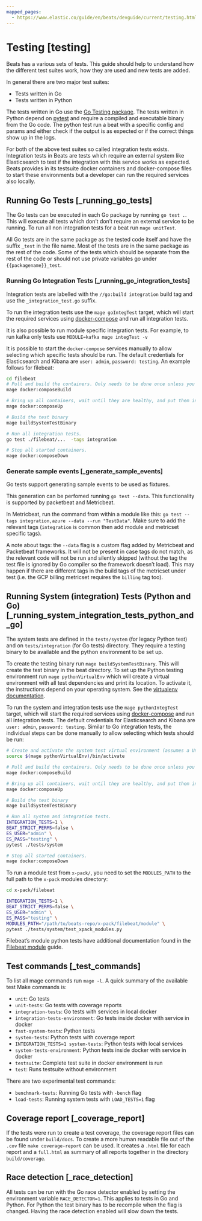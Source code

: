 ```yaml
---
mapped_pages:
  - https://www.elastic.co/guide/en/beats/devguide/current/testing.html
---
```


# Testing [testing]

Beats has a various sets of tests. This guide should help to understand how the different test suites work, how they are used and new tests are added.

In general there are two major test suites:

* Tests written in Go
* Tests written in Python

The tests written in Go use the [Go Testing package](https://golang.org/pkg/testing/). The tests written in Python depend on [pytest](https://docs.pytest.org/en/latest/) and require a compiled and executable binary from the Go code. The python test run a beat with a specific config and params and either check if the output is as expected or if the correct things show up in the logs.

For both of the above test suites so called integration tests exists. Integration tests in Beats are tests which require an external system like Elasticsearch to test if the integration with this service works as expected. Beats provides in its testsuite docker containers and docker-compose files to start these environments but a developer can run the required services also locally.

## Running Go Tests [_running_go_tests]

The Go tests can be executed in each Go package by running `go test .`. This will execute all tests which don’t don’t require an external service to be running. To run all non integration tests for a beat run `mage unitTest`.

All Go tests are in the same package as the tested code itself and have the suffix `_test` in the file name. Most of the tests are in the same package as the rest of the code. Some of the tests which should be separate from the rest of the code or should not use private variables go under `{{packagename}}_test`.

### Running Go Integration Tests [_running_go_integration_tests]

Integration tests are labelled with the `//go:build integration` build tag and use the `_integration_test.go` suffix.

To run the integration tests use the `mage goIntegTest` target, which will start the required services using [docker-compose](https://docs.docker.com/compose/) and run all integration tests.

It is also possible to run module specific integration tests. For example, to run kafka only tests use `MODULE=kafka mage integTest -v`

It is possible to start the `docker-compose` services manually to allow selecting which specific tests should be run. The default credentials for Elasticsearch and Kibana are `user: admin`, `password: testing`. An example follows for filebeat:

```bash
cd filebeat
# Pull and build the containers. Only needs to be done once unless you change the containers.
mage docker:composeBuild

# Bring up all containers, wait until they are healthy, and put them in the background.
mage docker:composeUp

# Build the test binary
mage buildSystemTestBinary

# Run all integration tests.
go test ./filebeat/...  -tags integration

# Stop all started containers.
mage docker:composeDown
```


### Generate sample events [_generate_sample_events]

Go tests support generating sample events to be used as fixtures.

This generation can be perfomed running `go test --data`. This functionality is supported by packetbeat and Metricbeat.

In Metricbeat, run the command from within a module like this: `go test --tags integration,azure --data --run "TestData"`. Make sure to add the relevant tags (`integration` is common then add module and metricset specific tags).

A note about tags: the `--data` flag is a custom flag added by Metricbeat and Packetbeat frameworks. It will not be present in case tags do not match, as the relevant code will not be run and silently skipped (without the tag the test file is ignored by Go compiler so the framework doesn’t load). This may happen if there are different tags in the build tags of the metricset under test (i.e. the GCP billing metricset requires the `billing` tag too).



## Running System (integration) Tests (Python and Go) [_running_system_integration_tests_python_and_go]

The system tests are defined in the `tests/system` (for legacy Python test) and on `tests/integration` (for Go tests) directory. They require a testing binary to be available and the python environment to be set up.

To create the testing binary run `mage buildSystemTestBinary`. This will create the test binary in the beat directory. To set up the Python testing environment run `mage pythonVirtualEnv` which will create a virtual environment with all test dependencies and print its location. To activate it, the instructions depend on your operating system. See the [virtualenv documentation](https://packaging.python.org/en/latest/guides/installing-using-pip-and-virtual-environments/#activating-a-virtual-environment).

To run the system and integration tests use the `mage pythonIntegTest` target, which will start the required services using [docker-compose](https://docs.docker.com/compose/) and run all integration tests. The default credentials for Elasticsearch and Kibana are `user: admin`, `password: testing`. Similar to Go integration tests, the individual steps can be done manually to allow selecting which tests should be run:

```bash
# Create and activate the system test virtual environment (assumes a Unix system).
source $(mage pythonVirtualEnv)/bin/activate

# Pull and build the containers. Only needs to be done once unless you change the containers.
mage docker:composeBuild

# Bring up all containers, wait until they are healthy, and put them in the background.
mage docker:composeUp

# Build the test binary
mage buildSystemTestBinary

# Run all system and integration tests.
INTEGRATION_TESTS=1 \
BEAT_STRICT_PERMS=false \
ES_USER="admin" \
ES_PASS="testing" \
pytest ./tests/system

# Stop all started containers.
mage docker:composeDown
```

To run a module test from `x-pack/`, you need to set the `MODULES_PATH` to the full
path to the `x-pack` modules directory:

```bash
cd x-pack/filebeat

INTEGRATION_TESTS=1 \
BEAT_STRICT_PERMS=false \
ES_USER="admin" \
ES_PASS="testing" \
MODULES_PATH="/path/to/beats-repo/x-pack/filebeat/module" \
pytest ./tests/system/test_xpack_modules.py
```

Filebeat’s module python tests have additional documentation found in the [Filebeat module](/extend/filebeat-modules-devguide.md) guide.


## Test commands [_test_commands]

To list all mage commands run `mage -l`. A quick summary of the available test Make commands is:

* `unit`: Go tests
* `unit-tests`: Go tests with coverage reports
* `integration-tests`: Go tests with services in local docker
* `integration-tests-environment`: Go tests inside docker with service in docker
* `fast-system-tests`: Python tests
* `system-tests`: Python tests with coverage report
* `INTEGRATION_TESTS=1 system-tests`: Python tests with local services
* `system-tests-environment`: Python tests inside docker with service in docker
* `testsuite`: Complete test suite in docker environment is run
* `test`: Runs testsuite without environment

There are two experimental test commands:

* `benchmark-tests`: Running Go tests with `-bench` flag
* `load-tests`: Running system tests with `LOAD_TESTS=1` flag


## Coverage report [_coverage_report]

If the tests were run to create a test coverage, the coverage report files can be found under `build/docs`. To create a more human readable file out of the `.cov` file `make coverage-report` can be used. It creates a `.html` file for each report and a `full.html` as summary of all reports together in the directory `build/coverage`.


## Race detection [_race_detection]

All tests can be run with the Go race detector enabled by setting the environment variable `RACE_DETECTOR=1`. This applies to tests in Go and Python. For Python the test binary has to be recompile when the flag is changed. Having the race detection enabled will slow down the tests.


